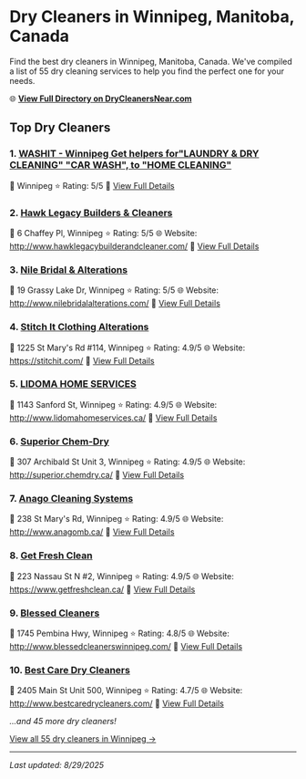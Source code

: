 # Dry Cleaners in Winnipeg, Manitoba, Canada

Find the best dry cleaners in Winnipeg, Manitoba, Canada. We've compiled a list of 55 dry cleaning services to help you find the perfect one for your needs.

🌐 **[View Full Directory on DryCleanersNear.com](https://drycleanersnear.com/city/Canada/Manitoba/Winnipeg)**

## Top Dry Cleaners

### 1. [WASHIT - Winnipeg Get helpers for"LAUNDRY & DRY CLEANING" "CAR WASH", to "HOME CLEANING"](https://drycleanersnear.com/dryCleaner/68abc4ac1a3e57008809f17d/washit-winnipeg-get-helpers-for-laundry-dry-cleaning-car-wash-to-home-cleaning)
📍 Winnipeg
⭐ Rating: 5/5
🔗 [View Full Details](https://drycleanersnear.com/dryCleaner/68abc4ac1a3e57008809f17d/washit-winnipeg-get-helpers-for-laundry-dry-cleaning-car-wash-to-home-cleaning)

### 2. [Hawk Legacy Builders & Cleaners](https://drycleanersnear.com/dryCleaner/68abc4e61a3e57008809f41f/hawk-legacy-builders-cleaners)
📍 6 Chaffey Pl, Winnipeg
⭐ Rating: 5/5
🌐 Website: http://www.hawklegacybuilderandcleaner.com/
🔗 [View Full Details](https://drycleanersnear.com/dryCleaner/68abc4e61a3e57008809f41f/hawk-legacy-builders-cleaners)

### 3. [Nile Bridal & Alterations](https://drycleanersnear.com/dryCleaner/68abc4f81a3e57008809f4b9/nile-bridal-alterations)
📍 19 Grassy Lake Dr, Winnipeg
⭐ Rating: 5/5
🌐 Website: http://www.nilebridalalterations.com/
🔗 [View Full Details](https://drycleanersnear.com/dryCleaner/68abc4f81a3e57008809f4b9/nile-bridal-alterations)

### 4. [Stitch It Clothing Alterations](https://drycleanersnear.com/dryCleaner/68abc46e1a3e57008809eef5/stitch-it-clothing-alterations)
📍 1225 St Mary's Rd #114, Winnipeg
⭐ Rating: 4.9/5
🌐 Website: https://stitchit.com/
🔗 [View Full Details](https://drycleanersnear.com/dryCleaner/68abc46e1a3e57008809eef5/stitch-it-clothing-alterations)

### 5. [LIDOMA HOME SERVICES](https://drycleanersnear.com/dryCleaner/68abc4dd1a3e57008809f3db/lidoma-home-services)
📍 1143 Sanford St, Winnipeg
⭐ Rating: 4.9/5
🌐 Website: http://www.lidomahomeservices.ca/
🔗 [View Full Details](https://drycleanersnear.com/dryCleaner/68abc4dd1a3e57008809f3db/lidoma-home-services)

### 6. [Superior Chem-Dry](https://drycleanersnear.com/dryCleaner/68abc4f11a3e57008809f467/superior-chem-dry)
📍 307 Archibald St Unit 3, Winnipeg
⭐ Rating: 4.9/5
🌐 Website: http://superior.chemdry.ca/
🔗 [View Full Details](https://drycleanersnear.com/dryCleaner/68abc4f11a3e57008809f467/superior-chem-dry)

### 7. [Anago Cleaning Systems](https://drycleanersnear.com/dryCleaner/68abc4fc1a3e57008809f4d9/anago-cleaning-systems)
📍 238 St Mary's Rd, Winnipeg
⭐ Rating: 4.9/5
🌐 Website: http://www.anagomb.ca/
🔗 [View Full Details](https://drycleanersnear.com/dryCleaner/68abc4fc1a3e57008809f4d9/anago-cleaning-systems)

### 8. [Get Fresh Clean](https://drycleanersnear.com/dryCleaner/68abc50d1a3e57008809f547/get-fresh-clean)
📍 223 Nassau St N #2, Winnipeg
⭐ Rating: 4.9/5
🌐 Website: https://www.getfreshclean.ca/
🔗 [View Full Details](https://drycleanersnear.com/dryCleaner/68abc50d1a3e57008809f547/get-fresh-clean)

### 9. [Blessed Cleaners](https://drycleanersnear.com/dryCleaner/68abc4591a3e57008809ee52/blessed-cleaners)
📍 1745 Pembina Hwy, Winnipeg
⭐ Rating: 4.8/5
🌐 Website: http://www.blessedcleanerswinnipeg.com/
🔗 [View Full Details](https://drycleanersnear.com/dryCleaner/68abc4591a3e57008809ee52/blessed-cleaners)

### 10. [Best Care Dry Cleaners](https://drycleanersnear.com/dryCleaner/68abc4661a3e57008809eeb4/best-care-dry-cleaners)
📍 2405 Main St Unit 500, Winnipeg
⭐ Rating: 4.7/5
🌐 Website: http://www.bestcaredrycleaners.com/
🔗 [View Full Details](https://drycleanersnear.com/dryCleaner/68abc4661a3e57008809eeb4/best-care-dry-cleaners)


*...and 45 more dry cleaners!*

[View all 55 dry cleaners in Winnipeg →](https://drycleanersnear.com/city/Canada/Manitoba/Winnipeg)

---

*Last updated: 8/29/2025*
